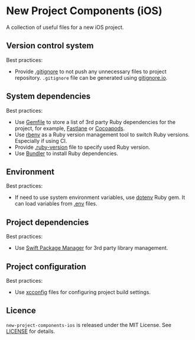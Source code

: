 # New Project Components (iOS)
A collection of useful files for a new iOS project.

## Version control system

Best practices:
* Provide [.gitignore](./.gitignore) to not push any unnecessary files to project repository. `.gitignore` file can be generated using [gitignore.io](https://gitignore.io/).

## System dependencies

Best practices:
* Use [Gemfile](./Gemfile) to store a list of 3rd party Ruby dependencies for the project, for example, [Fastlane](https://github.com/fastlane/fastlane) or [Cocoapods](https://github.com/CocoaPods/CocoaPods).
* Use [rbenv](https://github.com/rbenv/rbenv) as a Ruby version management tool to switch Ruby versions. Especially if using CI.
* Provide [.ruby-version](./.ruby-version) file to specify used Ruby version.
* Use [Bundler](https://bundler.io) to install Ruby dependencies.

## Environment

Best practices:
* If need to use system environment variables, use [dotenv](https://github.com/bkeepers/dotenv) Ruby gem. It can load variables from [.env](./.env.example) files.

## Project dependencies

Best practices:
* Use [Swift Package Manager](https://developer.apple.com/documentation/xcode/swift-packages) for 3rd party library management.

## Project configuration

Best practices:
* Use [xcconfig](./Configuration) files for configuring project build settings.

## Licence

`new-project-components-ios` is released under the MIT License. See [LICENSE](LICENSE) for details.
